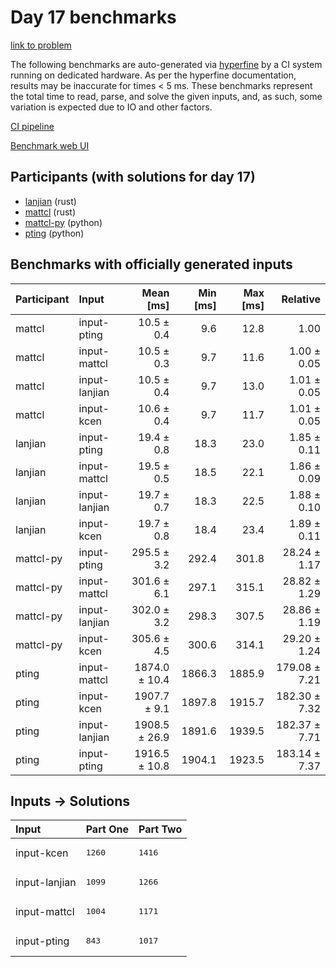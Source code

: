 # Day 17 benchmarks

[link to problem](https://adventofcode.com/2023/day/17)

The following benchmarks are auto-generated via
[hyperfine](https://github.com/sharkdp/hyperfine) by a CI system running on
dedicated hardware. As per the hyperfine documentation, results may be
inaccurate for times < 5 ms. These benchmarks represent the total time to read,
parse, and solve the given inputs, and, as such, some variation is expected due
to IO and other factors.

[CI pipeline](http://ci.papercode.net:8080/teams/main/pipelines/aoc2023)

[Benchmark web UI](https://aoc.ancalagon.black)


## Participants (with solutions for day 17)

- [lanjian](https://github.com/lanjian/aoc-2023) (rust)
- [mattcl](https://github.com/mattcl/aoc2023) (rust)
- [mattcl-py](https://github.com/mattcl/aoc2023-py) (python)
- [pting](https://github.com/pting/aoc2023) (python)


## Benchmarks with officially generated inputs

| Participant | Input | Mean [ms] | Min [ms] | Max [ms] | Relative |
|:---|:---|---:|---:|---:|---:|
| mattcl | input-pting | 10.5 ± 0.4 | 9.6 | 12.8 | 1.00 |
| mattcl | input-mattcl | 10.5 ± 0.3 | 9.7 | 11.6 | 1.00 ± 0.05 |
| mattcl | input-lanjian | 10.5 ± 0.4 | 9.7 | 13.0 | 1.01 ± 0.05 |
| mattcl | input-kcen | 10.6 ± 0.4 | 9.7 | 11.7 | 1.01 ± 0.05 |
| lanjian | input-pting | 19.4 ± 0.8 | 18.3 | 23.0 | 1.85 ± 0.11 |
| lanjian | input-mattcl | 19.5 ± 0.5 | 18.5 | 22.1 | 1.86 ± 0.09 |
| lanjian | input-lanjian | 19.7 ± 0.7 | 18.3 | 22.5 | 1.88 ± 0.10 |
| lanjian | input-kcen | 19.7 ± 0.8 | 18.4 | 23.4 | 1.89 ± 0.11 |
| mattcl-py | input-pting | 295.5 ± 3.2 | 292.4 | 301.8 | 28.24 ± 1.17 |
| mattcl-py | input-mattcl | 301.6 ± 6.1 | 297.1 | 315.1 | 28.82 ± 1.29 |
| mattcl-py | input-lanjian | 302.0 ± 3.2 | 298.3 | 307.5 | 28.86 ± 1.19 |
| mattcl-py | input-kcen | 305.6 ± 4.5 | 300.6 | 314.1 | 29.20 ± 1.24 |
| pting | input-mattcl | 1874.0 ± 10.4 | 1866.3 | 1885.9 | 179.08 ± 7.21 |
| pting | input-kcen | 1907.7 ± 9.1 | 1897.8 | 1915.7 | 182.30 ± 7.32 |
| pting | input-lanjian | 1908.5 ± 26.9 | 1891.6 | 1939.5 | 182.37 ± 7.71 |
| pting | input-pting | 1916.5 ± 10.8 | 1904.1 | 1923.5 | 183.14 ± 7.37 |


## Inputs -> Solutions

| Input | Part One | Part Two |
|:---|:---|:---|
|input-kcen|<pre>1260</pre>|<pre>1416</pre>|
|input-lanjian|<pre>1099</pre>|<pre>1266</pre>|
|input-mattcl|<pre>1004</pre>|<pre>1171</pre>|
|input-pting|<pre>843</pre>|<pre>1017</pre>|